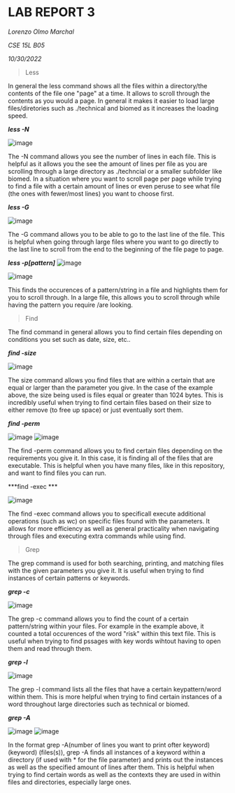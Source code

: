 LAB REPORT 3
===========
*Lorenzo Olmo Marchal*

*CSE 15L B05*

*10/30/2022*

>Less

 In general the less command shows all the files within a directory/the contents of the file one "page" at a time. It allows to scroll through the contents as you would a page. In general it makes it easier to load large files/diretories such as ./technical and biomed as it increases the loading speed. 

***less -N***

![image](https://user-images.githubusercontent.com/114376800/198950238-aec17f9f-46bf-4efc-a2c4-4c764144d6c0.png)

The -N command allows you see the number of lines in each file. This is helpful as it allows you the see the amount of lines per file as you are scrolling through a large directory as ./techncial or a smaller subfolder like biomed. In a situation where you want to scroll page per page while trying to find a file with a certain amount of lines or even peruse to see what file (the ones with fewer/most lines) you want to choose first. 


***less -G***

![image](https://user-images.githubusercontent.com/114376800/198962131-9a7870d1-3942-4ff3-88a1-06aa44931802.png)

The -G command allows you to be able to go to the last line of the file. This is helpful when going through large files where you want to go directly to the last line to scroll from the end to the beginning of the file page to page.  

***less -p[pattern]***
![image](https://user-images.githubusercontent.com/114376800/198964991-f01362b0-328f-4afc-873c-fadd9aee6dd5.png)

![image](https://user-images.githubusercontent.com/114376800/198964953-02390802-a4a8-4ef9-97c5-9107f54b75e4.png)
 
 This finds the occurences of a pattern/string in a file and highlights them for you to scroll through. In a large file, this allows you to scroll through while having the pattern you require
/are looking.

>Find 

The find command in general allows you to find certain files depending on conditions you set such as date, size, etc..

***find -size***

![image](https://user-images.githubusercontent.com/114376800/198976438-3aa2be22-74a0-4d29-86bb-8045d592dc40.png)

The size command allows you find files that are within a certain that are equal or larger than the parameter you give. In the case of the example above, the size being used is files equal or greater than 1024 bytes. This is incredibly useful when trying to find certain files based on their size to either remove (to free up space) or just eventually sort them. 

***find -perm***

![image](https://user-images.githubusercontent.com/114376800/199082713-9895f57e-88b0-447f-a969-1dd311e44725.png)
![image](https://user-images.githubusercontent.com/114376800/199082848-fd89b5d9-9809-41cc-a811-06f94d13e38f.png)

The find -perm command allows you to find certain files depending on the requirements you give it. In this case, it is finding all of the files that are executable. This is helpful when you have many files, like in this repository, and want to find files you can run. 


***find -exec ***

![image](https://user-images.githubusercontent.com/114376800/199083925-458c191e-6191-4113-8e3e-77b983e9144b.png)

The find -exec command allows you to specificall execute additional operations (such as wc) on specific files found with the parameters. It allows for more efficiency as well as general practicality when navigating through files and executing extra commands while using find. 


>Grep

The grep command is used for both searching, printing, and matching files with the given parameters you give it. It is useful when trying to find instances of certain patterns or keywords. 

***grep -c***

![image](https://user-images.githubusercontent.com/114376800/199086786-22a7b867-46c0-420b-903f-3feac5da8f45.png)

The grep -c command allows you to find the count of a certain pattern/string within your files. For example in the example above, it counted a total occurences of the word "risk" within this text file. This is useful when trying to find pssages with key words wihtout having to open them and read through them. 

***grep -l***

![image](https://user-images.githubusercontent.com/114376800/199087332-62d36a55-abdc-4949-a0fd-a0d32b36a9a4.png)

The grep -l command lists all the files that have a certain keypattern/word within them. This is more helpful when trying to find certain instances of a word throughout large directories such as technical or biomed. 

***grep -A***

![image](https://user-images.githubusercontent.com/114376800/199088288-a6ca15a5-53ad-4561-b09e-d747d708ad42.png)
![image](https://user-images.githubusercontent.com/114376800/199088326-4683bae2-e394-47a8-9a41-5d4ce54e4fad.png)

In the format grep -A(number of lines you want to print ofter keyword) (keyword) (files(s)), grep -A finds all instances of a keyword within a directory (if used with * for the file parameter) and prints out the instances as well as the specified amount of lines after them. This is helpful when trying to find certain words as well as the contexts they are used in within files and directories, especially large ones. 












